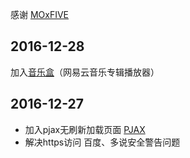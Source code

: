 感谢 [MOxFIVE ](https://github.com/MOxFIVE/hexo-theme-yelee)

## 2016-12-28
加入[音乐盒](https://api.xiaocp.com/player/)（网易云音乐专辑播放器） 

## 2016-12-27
- 加入pjax无刷新加载页面 [PJAX](https://github.com/defunkt/jquery-pjax)
- 解决https访问 百度、多说安全警告问题
